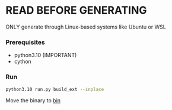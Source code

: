 # READ BEFORE GENERATING
ONLY generate through Linux-based systems like Ubuntu or WSL

### Prerequisites
- python3.10 (IMPORTANT)
- cython

### Run
```sh
python3.10 run.py build_ext --inplace
```
Move the binary to [bin](../bin/)